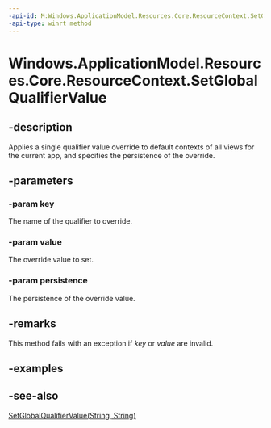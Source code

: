 ----api-id: M:Windows.ApplicationModel.Resources.Core.ResourceContext.SetGlobalQualifierValue(System.String,System.String,Windows.ApplicationModel.Resources.Core.ResourceQualifierPersistence)
-api-type: winrt method
---<!-- Method syntaxpublic void SetGlobalQualifierValue(System.String key, System.String value, Windows.ApplicationModel.Resources.Core.ResourceQualifierPersistence persistence)--># Windows.ApplicationModel.Resources.Core.ResourceContext.SetGlobalQualifierValue## -descriptionApplies a single qualifier value override to default contexts of all views for the current app, and specifies the persistence of the override.## -parameters### -param keyThe name of the qualifier to override.### -param valueThe override value to set.### -param persistenceThe persistence of the override value.## -remarksThis method fails with an exception if *key* or *value* are invalid.## -examples## -see-also[SetGlobalQualifierValue(String, String)](resourcecontext_setglobalqualifiervalue.md)